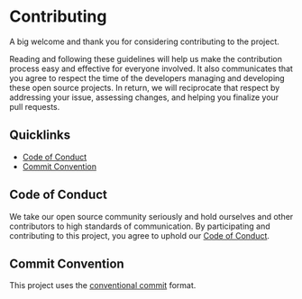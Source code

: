 # Contributing

A big welcome and thank you for considering contributing to the project.

Reading and following these guidelines will help us make the contribution process easy and effective for everyone involved. It also communicates that you agree to respect the time of the developers managing and developing these open source projects. In return, we will reciprocate that respect by addressing your issue, assessing changes, and helping you finalize your pull requests.

## Quicklinks

- [Code of Conduct](#code-of-conduct)
- [Commit Convention](#commit-convention)

## Code of Conduct

We take our open source community seriously and hold ourselves and other contributors to high standards of communication. By participating and contributing to this project, you agree to uphold our [Code of Conduct](./CODE_OF_CONDUCT.md).

## Commit Convention

This project uses the [conventional commit](https://www.conventionalcommits.org/en/v1.0.0/) format.